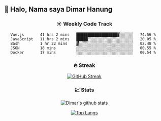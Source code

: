 ## 👋 Halo, Nama saya **Dimar Hanung**

<center>

### :sunny: Weekly Code Track
<!--START_SECTION:waka-->
```text
Vue.js       41 hrs 2 mins   ██████████████████▓░░░░░░   74.56 % 
JavaScript   11 hrs 2 mins   █████░░░░░░░░░░░░░░░░░░░░   20.05 % 
Bash         1 hr 22 mins    ▓░░░░░░░░░░░░░░░░░░░░░░░░   02.48 % 
JSON         18 mins         ░░░░░░░░░░░░░░░░░░░░░░░░░   00.55 % 
Docker       17 mins         ░░░░░░░░░░░░░░░░░░░░░░░░░   00.54 % 
```
<!--END_SECTION:waka-->

### :fire: Streak

[![GitHub Streak](http://github-readme-streak-stats.herokuapp.com?user=dimar-hanung)](https://git.io/streak-stats)

### :chart: Stats

![Dimar's github stats](https://github-readme-stats.vercel.app/api?username=dimar-hanung&show_icons=true&theme=vue)

[![Top Langs](https://github-readme-stats.vercel.app/api/top-langs/?username=dimar-hanung)](#)

</center>
